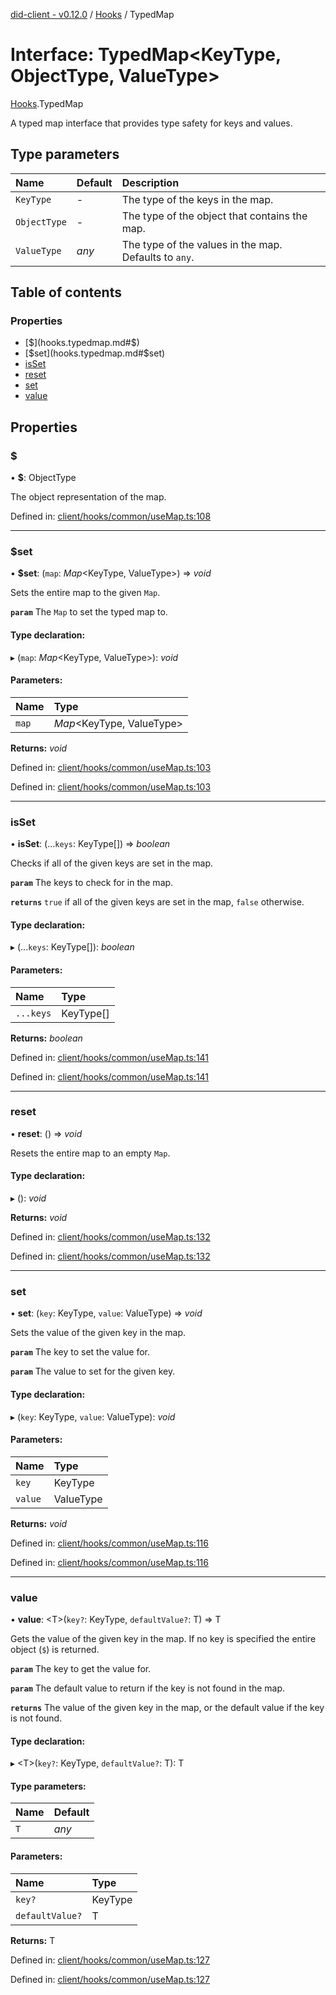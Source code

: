 [did-client - v0.12.0](../README.md) / [Hooks](../modules/hooks.md) / TypedMap

# Interface: TypedMap<KeyType, ObjectType, ValueType\>

[Hooks](../modules/hooks.md).TypedMap

A typed map interface that provides type safety for keys and values.

## Type parameters

Name | Default | Description |
:------ | :------ | :------ |
`KeyType` | - | The type of the keys in the map.   |
`ObjectType` | - | The type of the object that contains the map.   |
`ValueType` | *any* | The type of the values in the map. Defaults to `any`.    |

## Table of contents

### Properties

- [$](hooks.typedmap.md#$)
- [$set](hooks.typedmap.md#$set)
- [isSet](hooks.typedmap.md#isset)
- [reset](hooks.typedmap.md#reset)
- [set](hooks.typedmap.md#set)
- [value](hooks.typedmap.md#value)

## Properties

### $

• **$**: ObjectType

The object representation of the map.

Defined in: [client/hooks/common/useMap.ts:108](https://github.com/Puzzlepart/did/blob/dev/client/hooks/common/useMap.ts#L108)

___

### $set

• **$set**: (`map`: *Map*<KeyType, ValueType\>) => *void*

Sets the entire map to the given `Map`.

**`param`** The `Map` to set the typed map to.

#### Type declaration:

▸ (`map`: *Map*<KeyType, ValueType\>): *void*

#### Parameters:

Name | Type |
:------ | :------ |
`map` | *Map*<KeyType, ValueType\> |

**Returns:** *void*

Defined in: [client/hooks/common/useMap.ts:103](https://github.com/Puzzlepart/did/blob/dev/client/hooks/common/useMap.ts#L103)

Defined in: [client/hooks/common/useMap.ts:103](https://github.com/Puzzlepart/did/blob/dev/client/hooks/common/useMap.ts#L103)

___

### isSet

• **isSet**: (...`keys`: KeyType[]) => *boolean*

Checks if all of the given keys are set in the map.

**`param`** The keys to check for in the map.

**`returns`** `true` if all of the given keys are set in the map, `false` otherwise.

#### Type declaration:

▸ (...`keys`: KeyType[]): *boolean*

#### Parameters:

Name | Type |
:------ | :------ |
`...keys` | KeyType[] |

**Returns:** *boolean*

Defined in: [client/hooks/common/useMap.ts:141](https://github.com/Puzzlepart/did/blob/dev/client/hooks/common/useMap.ts#L141)

Defined in: [client/hooks/common/useMap.ts:141](https://github.com/Puzzlepart/did/blob/dev/client/hooks/common/useMap.ts#L141)

___

### reset

• **reset**: () => *void*

Resets the entire map to an empty `Map`.

#### Type declaration:

▸ (): *void*

**Returns:** *void*

Defined in: [client/hooks/common/useMap.ts:132](https://github.com/Puzzlepart/did/blob/dev/client/hooks/common/useMap.ts#L132)

Defined in: [client/hooks/common/useMap.ts:132](https://github.com/Puzzlepart/did/blob/dev/client/hooks/common/useMap.ts#L132)

___

### set

• **set**: (`key`: KeyType, `value`: ValueType) => *void*

Sets the value of the given key in the map.

**`param`** The key to set the value for.

**`param`** The value to set for the given key.

#### Type declaration:

▸ (`key`: KeyType, `value`: ValueType): *void*

#### Parameters:

Name | Type |
:------ | :------ |
`key` | KeyType |
`value` | ValueType |

**Returns:** *void*

Defined in: [client/hooks/common/useMap.ts:116](https://github.com/Puzzlepart/did/blob/dev/client/hooks/common/useMap.ts#L116)

Defined in: [client/hooks/common/useMap.ts:116](https://github.com/Puzzlepart/did/blob/dev/client/hooks/common/useMap.ts#L116)

___

### value

• **value**: <T\>(`key?`: KeyType, `defaultValue?`: T) => T

Gets the value of the given key in the map.
If no key is specified the entire object (`$`) is returned.

**`param`** The key to get the value for.

**`param`** The default value to return if the key is not found in the map.

**`returns`** The value of the given key in the map, or the default value if the key is not found.

#### Type declaration:

▸ <T\>(`key?`: KeyType, `defaultValue?`: T): T

#### Type parameters:

Name | Default |
:------ | :------ |
`T` | *any* |

#### Parameters:

Name | Type |
:------ | :------ |
`key?` | KeyType |
`defaultValue?` | T |

**Returns:** T

Defined in: [client/hooks/common/useMap.ts:127](https://github.com/Puzzlepart/did/blob/dev/client/hooks/common/useMap.ts#L127)

Defined in: [client/hooks/common/useMap.ts:127](https://github.com/Puzzlepart/did/blob/dev/client/hooks/common/useMap.ts#L127)
